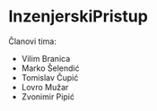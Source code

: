 # InzenjerskiPristup

Članovi tima:
- Vilim Branica
- Marko Šelendić
- Tomislav Čupić
- Lovro Mužar
- Zvonimir Pipić
